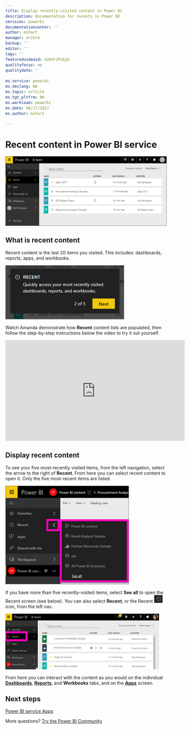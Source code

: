 ```yaml
---
title: Display recently-visited content in Power BI
description: documentation for recents in Power BI
services: powerbi
documentationcenter: ''
author: mihart
manager: erikre
backup: ''
editor: ''
tags: ''
featuredvideoid: G26dr2PsEpk
qualityfocus: no
qualitydate: ''

ms.service: powerbi
ms.devlang: NA
ms.topic: article
ms.tgt_pltfrm: NA
ms.workload: powerbi
ms.date: 08/17/2017
ms.author: mihart

---
```

# **Recent** content in Power BI service
![](media/powerbi-service-recent/power-bi-recent-screen.png)

## What is recent content
Recent content is the last 20 items you visited.  This includes: dashboards, reports, apps, and workbooks.

![](media/powerbi-service-recent/power-bi-recent.png)

Watch Amanda demonstrate how **Recent** content lists are populated, then follow the step-by-step instructions below the video to try it out yourself.

<iframe width="560" height="315" src="https://www.youtube.com/embed/G26dr2PsEpk" frameborder="0" allowfullscreen></iframe>

## Display recent content
To see your five most-recently visited items, from the left navigation, select the arrow to the right of **Recent**.  From here you can select recent content to open it. Only the five most-recent items are listed.

![](media/powerbi-service-recent/power-bi-recent-flyout-new.png)

If you have more than five recently-visited items, select **See all** to open the Recent screen (see below). You can also select **Recent**, or the Recent ![](media/powerbi-service-recent/power-bi-recent-icon.png)  icon, from the left nav.

![](media/powerbi-service-recent/power-bi-recent-list.png)

From here you can interact with the content as you would on the individual [**Dashboards**](powerbi-service-dashboards.md), [**Reports**](powerbi-service-reports.md), and **Workbooks** tabs, and on the [**Apps**](/powerbi-service-what-are-apps.md) screen.

## Next steps
[Power BI service Apps](powerbi-service-what-are-apps.md)

More questions? [Try the Power BI Community](http://community.powerbi.com/)

